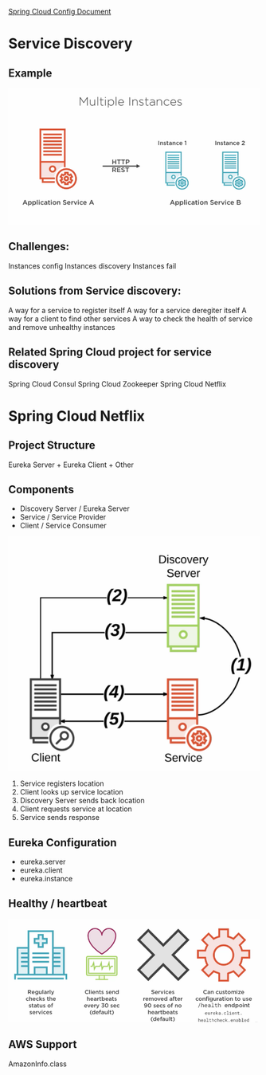 [Spring Cloud Config Document](https://cloud.spring.io/spring-cloud-config/reference/html/)

# Service Discovery

## Example

![image.png](https://github.com/RENCHILIU/Spring/blob/main/Spring%20Cloud/Finding%20Services%20Using%20Service%20Discovery_Eureka/image-4ca54ee12b9c4c9aa34872927ad5c1f1.png?raw=true)

## Challenges:

Instances config Instances discovery Instances fail

## Solutions from Service discovery:

A way for a service to register itself A way for a service deregiter itself A way for a client to find other services A
way to check the health of service and remove unhealthy instances

## Related Spring Cloud project for service discovery

Spring Cloud Consul Spring Cloud Zookeeper Spring Cloud Netflix

# Spring Cloud Netflix

## Project Structure

Eureka Server + Eureka Client + Other

## Components

- Discovery Server / Eureka Server
- Service / Service Provider
- Client / Service Consumer

![Screen Shot 20210330 at 12.30.32 PM.png](https://github.com/RENCHILIU/Spring/blob/main/Spring%20Cloud/Finding%20Services%20Using%20Service%20Discovery_Eureka/image-bb9cbd92c1b743dd8bce840c2ba8bb65.png?raw=true)

1. Service registers location
2. Client looks up service location
3. Discovery Server sends back location
4. Client requests service at location
5. Service sends response

## Eureka Configuration

- eureka.server
- eureka.client
- eureka.instance

## Healthy / heartbeat

![Screen Shot 20210330 at 12.32.36 PM.png](https://github.com/RENCHILIU/Spring/blob/main/Spring%20Cloud/Finding%20Services%20Using%20Service%20Discovery_Eureka/Screen%20Shot%202021-03-30%20at%2012.30.32%20PM-45656bf387c54556a77e93aa5df330ec.png?raw=true)

## AWS Support

AmazonInfo.class

